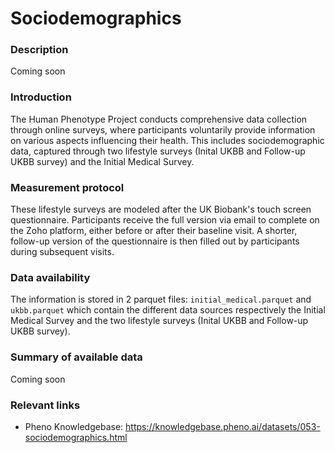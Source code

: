 # Sociodemographics

### Description 

Coming soon

### Introduction

The Human Phenotype Project conducts comprehensive data collection through online surveys, where participants voluntarily provide information on various aspects influencing their health. This includes sociodemographic data, captured through two lifestyle surveys (Inital UKBB and Follow-up UKBB survey) and the Initial Medical Survey.

### Measurement protocol 
<!-- long measurment protocol for the data browser -->
These lifestyle surveys are modeled after the UK Biobank's touch screen questionnaire. Participants receive the full version via email to complete on the Zoho platform, either before or after their baseline visit. A shorter, follow-up version of the questionnaire is then filled out by participants during subsequent visits. 

### Data availability 
<!-- for the example notebooks -->
The information is stored in 2 parquet files: `initial_medical.parquet`  and `ukbb.parquet` which contain the different data sources respectively the Initial Medical Survey and the  two lifestyle surveys (Inital UKBB and Follow-up UKBB survey).

### Summary of available data 
<!-- for the data browser -->
Coming soon

### Relevant links

* Pheno Knowledgebase: https://knowledgebase.pheno.ai/datasets/053-sociodemographics.html